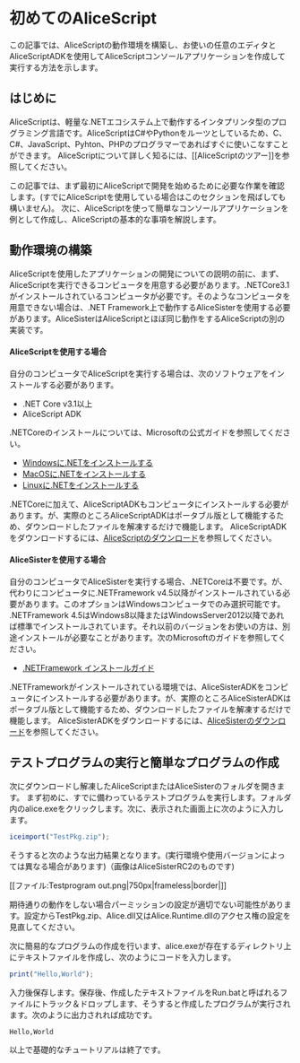 # 初めてのAliceScript
この記事では、AliceScriptの動作環境を構築し、お使いの任意のエディタとAliceScriptADKを使用してAliceScriptコンソールアプリケーションを作成して実行する方法を示します。
## はじめに
AliceScriptは、軽量な.NETエコシステム上で動作するインタプリンタ型のプログラミング言語です。AliceScriptはC#やPythonをルーツとしているため、C、C#、JavaScript、Pyhton、PHPのプログラマーであればすぐに使いこなすことができます。
AliceScriptについて詳しく知るには、[[AliceScriptのツアー]]を参照してください。

この記事では、まず最初にAliceScriptで開発を始めるために必要な作業を確認します。(すでにAliceScriptを使用している場合はこのセクションを飛ばしても構いません)。
次に、AliceScriptを使って簡単なコンソールアプリケーションを例として作成し、AliceScriptの基本的な事項を解説します。

## 動作環境の構築
AliceScriptを使用したアプリケーションの開発についての説明の前に、まず、AliceScriptを実行できるコンピュータを用意する必要があります。.NETCore3.1がインストールされているコンピュータが必要です。そのようなコンピュータを用意できない場合は、.NET Framework上で動作するAliceSisterを使用する必要があります。AliceSisterはAliceScriptとほぼ同じ動作をするAliceScriptの別の実装です。
#### AliceScriptを使用する場合
自分のコンピュータでAliceScriptを実行する場合は、次のソフトウェアをインストールする必要があります。
* .NET Core v3.1以上
* AliceScript ADK

.NETCoreのインストールについては、Microsoftの公式ガイドを参照してください。
* [Windowsに.NETをインストールする](https://docs.microsoft.com/ja-jp/dotnet/core/install/windows?tabs=net50)
* [MacOSに.NETをインストールする](https://docs.microsoft.com/ja-jp/dotnet/core/install/macos)
* [Linuxに.NETをインストールする](https://docs.microsoft.com/ja-jp/dotnet/core/install/linux)

.NETCoreに加えて、AliceScriptADKもコンピュータにインストールする必要があります。が、実際のところAliceScriptADKはポータブル版として機能するため、ダウンロードしたファイルを解凍するだけで機能します。
AliceScriptADKをダウンロードするには、[AliceScriptのダウンロード](download.md)を参照してください。
#### AliceSisterを使用する場合
自分のコンピュータでAliceSisterを実行する場合、.NETCoreは不要です。が、代わりにコンピュータに.NETFramework v4.5以降がインストールされている必要があります。このオプションはWindowsコンピュータでのみ選択可能です。
.NETFramework 4.5はWindows8以降またはWindowsServer2012以降であれば標準でインストールされています。それ以前のバージョンをお使いの方は、別途インストールが必要なことがあります。次のMicrosoftのガイドを参照してください。
* [.NETFramework インストールガイド](https://docs.microsoft.com/ja-jp/dotnet/framework/install/)

.NETFrameworkがインストールされている環境では、AliceSisterADKをコンピュータにインストールする必要があります。が、実際のところAliceSisterADKはポータブル版として機能するため、ダウンロードしたファイルを解凍するだけで機能します。
AliceSisterADKをダウンロードするには、[AliceSisterのダウンロード](download.md)を参照してください。

## テストプログラムの実行と簡単なプログラムの作成

次にダウンロードし解凍したAliceScriptまたはAliceSisterのフォルダを開きます。
まず初めに、すでに備わっているテストプログラムを実行します。フォルダ内のalice.exeをクリックします。次に、表示された画面上に次のように入力します。
```js
iceimport("TestPkg.zip");
```
そうすると次のような出力結果となります。(実行環境や使用バージョンによっては異なる場合があります)（画像はAliceSisterRC2のものです)

[[ファイル:Testprogram out.png|750px|frameless|border|]]


期待通りの動作をしない場合パーミッションの設定が適切でない可能性があります。設定からTestPkg.zip、Alice.dll又はAlice.Runtime.dllのアクセス権の設定を見直してください。

次に簡易的なプログラムの作成を行います、alice.exeが存在するディレクトリ上にテキストファイルを作成し、次のようにコードを入力します。

```js
print("Hello,World");
```

入力後保存します。保存後、作成したテキストファイルをRun.batと呼ばれるファイルにトラック＆ドロップします、そうすると作成したプログラムが実行されます。次のように出力されれば成功です。

```
Hello,World
```

以上で基礎的なチュートリアルは終了です。
